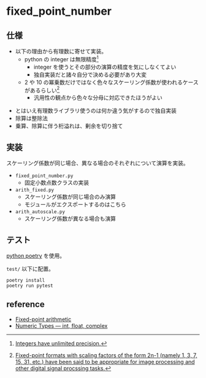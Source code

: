 
# fixed_point_number

## 仕様

- 以下の理由から有理数に寄せて実装。
  - python の integer は無限精度[^1]
    - integer を使うとその部分の演算の精度を気にしなくてよい
    - 独自実装だと諸々自分で決める必要があり大変
  - 2 や 10 の冪乗数だけではなく色々なスケーリング係数が使われるケースがあるらしい[^2]
    - 汎用性の観点から色々な分母に対応できたほうがよい

[^1]: [Integers have unlimited precision.](https://docs.python.org/3/library/stdtypes.html#numeric-types-int-float-complex)
[^2]: [Fixed-point formats with scaling factors of the form 2n-1 (namely 1, 3, 7, 15, 31, etc.) have been said to be appropriate for image processing and other digital signal procssing tasks.](https://en.wikipedia.org/wiki/Fixed-point_arithmetic#Choice_of_scaling_factors)

- とはいえ有理数ライブラリ使うのは何か違う気がするので独自実装
- 除算は整除法
- 乗算、除算に伴う桁溢れは、剰余を切り捨て

## 実装

スケーリング係数が同じ場合、異なる場合のそれぞれについて演算を実装。

- `fixed_point_number.py`
    - 固定小数点数クラスの実装
- `arith_fixed.py`
    - スケーリング係数が同じ場合のみ演算
    - モジュールがエクスポートするのはこちら
- `arith_autoscale.py`
    - スケーリング係数が異なる場合も演算

## テスト

[python poetry](https://python-poetry.org/) を使用。

`test/` 以下に配置。

```
poetry install
poetry run pytest
```

## reference

- [Fixed-point arithmetic](https://en.wikipedia.org/wiki/Fixed-point_arithmetic)
- [Numeric Types — int, float, complex](https://docs.python.org/3/library/stdtypes.html#numeric-types-int-float-complex)
